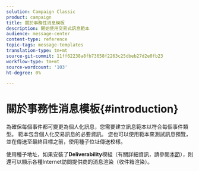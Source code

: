```yaml
---
solution: Campaign Classic
product: campaign
title: 關於事務性消息模板
description: 開始使用交易式訊息範本
audience: message-center
content-type: reference
topic-tags: message-templates
translation-type: tm+mt
source-git-commit: 11ff62238a8fb73658f2263c25dbeb27d2e0fb23
workflow-type: tm+mt
source-wordcount: '103'
ht-degree: 0%

---
```



# 關於事務性消息模板{#introduction}

為確保每個事件都可變更為個人化訊息，您需要建立訊息範本以符合每個事件類型。 範本包含個人化交易訊息的必要資訊。 您也可以使用範本來測試訊息預覽，並在傳送至最終目標之前，使用種子位址傳送校樣。

使用種子地址，如果安裝了&#x200B;**Deliverability**&#x200B;模組（有關詳細資訊，請參閱[本節](../../delivery/using/about-deliverability.md)），則還可以顯示各種Internet訪問提供商的消息渲染（收件箱渲染）。
